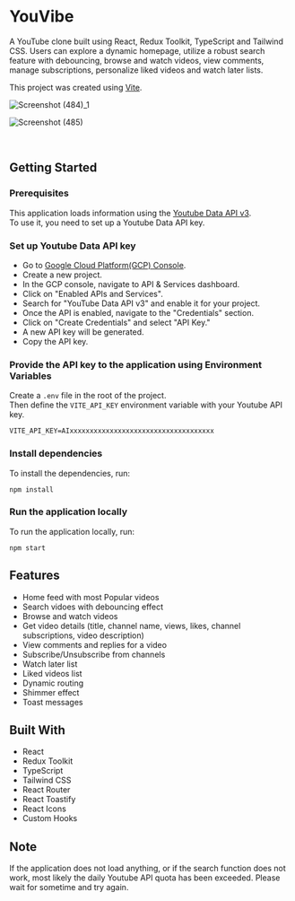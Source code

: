 # YouVibe

A YouTube clone built using React, Redux Toolkit, TypeScript and Tailwind CSS. Users can explore a dynamic homepage, utilize a robust search feature with debouncing, browse and watch videos, view comments, manage subscriptions, personalize liked videos and watch later lists.

This project was created using [Vite](https://vitejs.dev/guide/).




![Screenshot (484)_1](https://github.com/subhrangshu9/YouVibe/assets/74654165/953c637e-6930-4fcc-bc87-27d6bb34eaa0)

![Screenshot (485)](https://github.com/subhrangshu9/YouVibe/assets/74654165/7736c24c-0d0a-4b86-a42b-613ae84185df)




<br />

## Getting Started
### Prerequisites
This application loads information using the [Youtube Data API v3](https://developers.google.com/youtube/v3/docs/). <br />
To use it, you need to set up a Youtube Data API key.

### Set up Youtube Data API key
- Go to [Google Cloud Platform(GCP) Console](https://console.cloud.google.com/).
- Create a new project.
- In the GCP console, navigate to API & Services dashboard.
- Click on "Enabled APIs and Services".
- Search for "YouTube Data API v3" and enable it for your project.
- Once the API is enabled, navigate to the "Credentials" section.
- Click on "Create Credentials" and select "API Key."
- A new API key will be generated.
- Copy the API key.

### Provide the API key to the application using Environment Variables
Create a `.env` file in the root of the project. <br/>
Then define the `VITE_API_KEY` environment variable with your Youtube API key. <br />
```
VITE_API_KEY=AIxxxxxxxxxxxxxxxxxxxxxxxxxxxxxxxxxxxx
```

### Install dependencies
To install the dependencies, run:
```
npm install
```

### Run the application locally
To run the application locally, run:
```
npm start
```

## Features

- Home feed with most Popular videos
- Search vidoes with debouncing effect
- Browse and watch videos
- Get video details (title, channel name, views, likes, channel subscriptions, video description)
- View comments and replies for a video
- Subscribe/Unsubscribe from channels
- Watch later list
- Liked videos list
- Dynamic routing
- Shimmer effect
- Toast messages

## Built With

- React
- Redux Toolkit
- TypeScript
- Tailwind CSS
- React Router
- React Toastify
- React Icons
- Custom Hooks

## Note
If the application does not load anything, or if the search function does not work, most likely the daily Youtube API quota has been exceeded. Please wait for sometime and try again.
